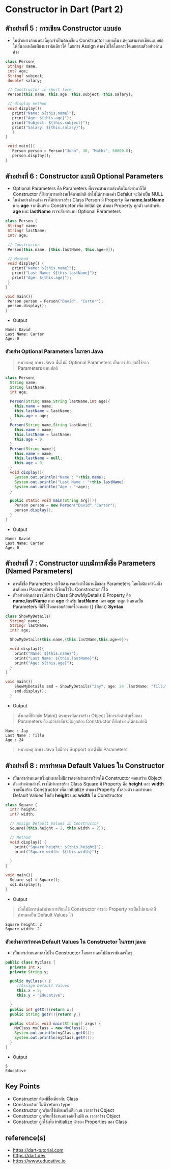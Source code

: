 # Constructor in Dart (Part 2)
## ตัวอย่างที่ 5 : การเขียน Constructor แบบย่อ
- ในตัวอย่างก่อนหน้านี้คุณจำเป็นต้องเขียน Constructor แบบเต็ม เเต่คุณสามารถเขียนแบบย่อให้สั้นลงเหลือเพียงบรรทัดเดียวได้ โดยการ Assign ค่าลงไปใด้โดยตรงได้เลยตามตัวอย่างด้านล่าง

 ```dart
class Person{
  String? name;
  int? age;
  String? subject;
  double? salary;

  // Constructor in short form
  Person(this.name, this.age, this.subject, this.salary);

  // display method
  void display(){
    print("Name: ${this.name}");
    print("Age: ${this.age}");
    print("Subject: ${this.subject}");
    print("Salary: ${this.salary}");
    }
}

  void main(){
    Person person = Person("John", 30, "Maths", 50000.0);
    person.display();
}
```

## ตัวอย่างที่ 6 : Constructor แบบมี Optional Parameters
- Optional Parameters คือ Parameters ที่เราจะสามารถส่งหรือไม่ส่งค่ามาก็ได้ Constructor ก็ยังสามารถทำงานได้ตามปกติ ถ้าไม่ได้กำหนดค่า  Defalut จะมีค่าเป็น NULL
- ในตัวอย่างด้านล่าง เราได้ทำการสร้าง Class Person มี Property คือ **name**,**lastName** เเละ **age** จากนั้นสร้าง Constructor เพื่อ initialize ค่าของ Property ทุกตัว เเต่สำหรับ **age** เเละ **lastName** เราจะรับค่าแบบ Optional Parameters 

 ```dart
class Person {
  String? name;
  String? lastName;
  int? age;
  
  // Constructor
  Person(this.name, [this.lastName, this.age=0]);

  // Method
  void display() {
    print("Name: ${this.name}");
    print("Last Name: ${this.lastName}");
    print("Age: ${this.age}");
  }
}

void main(){
  Person person = Person("David", "Carter");
  person.display();
}
```
- Output
```
Name: David
Last Name: Carter
Age: 0
```
### ตัวอย่าง Optional Parameters ในภาษา Java
> หมายเหตุ ภาษา Java นั้นไม่มี Optional Parameters เป็นการประยุกต์ใช้จาก Parameters แบบปกติ
```java
class Person{
  String name;
  String lastName;
  int age;

  Person(String name,String lastName,int age){
    this.name = name;
    this.lastName = lastName;
    this.age = age;
  }
  Person(String name,String lastName){
    this.name = name;
    this.lastName = lastName;
    this.age = 0;
  }
  Person(String name){
    this.name = name;
    this.lastName = null;
    this.age = 0;
  }
  void display(){
    System.out.println("Name : "+this.name);
    System.out.println("Last Name : "+this.lastName);
    System.out.println("Age : "+age);
  }

  public static void main(String arg[]){
    Person person = new Person("David","Carter");
    person.display();
  }
}
```
* Output
```
Name: David
Last Name: Carter
Age: 0
```
## ตัวอย่างที่ 7 : Constructor แบบมีการตั้งชื่อ Parameters (Named Parameters)
* การตั้งชื่อ Parameters ทำให้สามารถส่งค่าได้ผ่านชื่อของ Parameters โดยไม่ต้องคำนึงถึงลำดับของ Parameters ที่เขียนไว้ใน Constroctor ก็ได้
* ตัวอย่างด้านล่างเราได้สร้าง Class ShowMyDetails มี Property คือ **name**,**lastName** เเละ **age**
 สำหรับ **lastName** เเละ **age** จะถูกกำหนดเป็น Parameters ที่มีชื่อโดยครอบด้วยเครื่องหมาย {} (ปีกกา)
**Syntax**
```dart
class ShowMyDetails{
  String? name;
  String? lastName;
  int? age;

  ShowMyDetails(this.name,{this.lastName,this.age=0});

  void display(){
    print("Name: ${this.name}");
    print("Last Name: ${this.lastName}");
    print("Age: ${this.age}");
  }  
}

void main(){
    ShowMyDetails smd = ShowMyDetails("Jay", age: 24 ,lastName: "Tillu",);
    smd.display();
  }
```
- Output
>สังเกตที่ฟังก์ชัน Main() ตรงบรรทัดการสร้าง Object ใช้การส่งค่าผ่านชื่อของ Parameters ถึงเเม้ว่าลำดับจะไม่ถูกต้อง Constructor ก็ยังทำงานได้ตามปกติ
```
Name : Jay
Last Name : Tillu
Age : 24
```
> หมายเหตุ ภาษา Java ไม่มีการ Support การตั้งชื่อ Parameters

## ตัวอย่างที่ 8 : การกำหนด Default Values ใน Constructor
- เป็นการกำหนดค่าเริ่มต้นหากไม่มีการส่งค่าผ่านการเรียกใช้ Constructor ตอนสร้าง Object
- ตัวอย่างด้านล่างนี้ เราได้ทำการสร้าง Class Square มี Property คือ **height** เเละ **width** จากนั้นสร้าง Constructor เพื่อ initialize ค่าของ Property ทั้งสองตัว เเละกำหนด Default Values ให้กับ **height** เเละ **width** ใน Constructor
```dart
class Square {
  int? height;
  int? width;

  // Assign Default Values in Constructor
  Square({this.height = 2, this.width = 2});

  // Method
  void display() {
    print("Square height: ${this.height}");
    print("Square width: ${this.width}");
    
  }
}

void main(){
  Square sq1 = Square();
  sq1.display();
}
```
- Output
> เมื่อไม่มีการส่งค่าผ่านการเรียนใช้ Constructor ค่าของ Property จะเป็นไปตามค่าที่กำหนดเป็น Default Values ไว้
```
Square height: 2
Square width: 2
 ```
### ตัวอย่างการกำหนด Default Values ใน Constructor ในภาษา java
- เป็นการกำหนดค่าลงไปใน Constructor โดยตรงเเละไม่มีพารามิเตอร์ใดๆ
 ```java
public class MyClass {
   private int x;
   private String y;

   public MyClass() {
      //Assign Default Values
      this.x = 5;
      this.y = "Educative";
      
   }
   public int getX(){return x;}
   public String getY(){return y;}

   public static void main(String[] args) {
     MyClass myClass = new MyClass();
     System.out.println(myClass.getX());
     System.out.println(myClass.getY()); 
   }
}
 ```
- Output
```
5
Educative
```
## Key Points
- Constructor ต้องมีชื่อเดียวกับ Class
- Constructor ไม่มี return type
- Constructor ถูกเรียกใช้เพียงครั้งเดียว ณ เวลาสร้าง Object
- Constructor ถูกเรียกใช้งานอย่างอัตโนมัติ ณ เวลาสร้าง Object
- Constructor ถูกใช้เพื่อ initialize ค่าของ Properties ของ Class

## reference(s)
- https://dart-tutorial.com
- https://dart.dev
- https://www.educative.io
